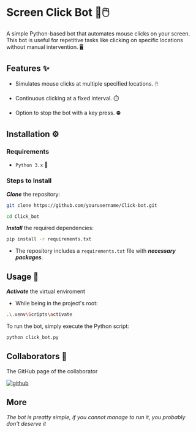 # Screen Click Bot 🤖🖱️

A simple Python-based bot that automates mouse clicks on your screen. This bot is useful for repetitive tasks like clicking on specific locations without manual intervention. 🖥️


## Features ✨

- Simulates mouse clicks at multiple specified locations. 🖱️

- Continuous clicking at a fixed interval. ⏱️

- Option to stop the bot with a key press. ⛔
  

## Installation ⚙️
### Requirements
- `Python 3.x` 🐍

### Steps to Install
***Clone*** the repository:
```bash
git clone https://github.com/yourusername/Click-bot.git

cd Click_bot
```

***Install*** the required dependencies:
```bash
pip install -r requirements.txt
```

- The repository includes a `requirements.txt` file with ***necessary packages***.

## Usage 🚀
***Activate*** the virtual enviroment

- While being in the project's root:
```bash
.\.venv\Scripts\activate
```

To run the bot, simply execute the Python script:
```bash
python click_bot.py
```

## Collaborators 👯
The GitHub page of the collaborator

[![github](https://img.shields.io/badge/GitHub-000000?style=for-the-badge&logo=GitHub&logoColor=white)](https://github.com/MatteoTonelli05)

## More
_The bot is preatty simple, if you cannot manage to run it, you probably don't deserve it_